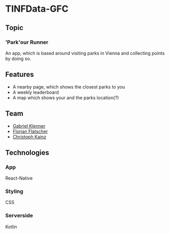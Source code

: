 # TINFData-GFC

## Topic

### 'Park'our Runner
An app, which is based around visiting parks in Vienna and collecting points by doing so.

## Features

- A nearby page, which shows the closest parks to you
- A weekly leaderboard
- A map which shows your and the parks location(?)

## Team

- [Gabriel Klenner](github.com/Gabgab2003)
- [Florian Flatscher](https://github.com/FlorianFlatscher)
- [Christoph Kainz](https://github.com/ckainz11)

## Technologies

### App
React-Native
### Styling
CSS
### Serverside
Kotlin

